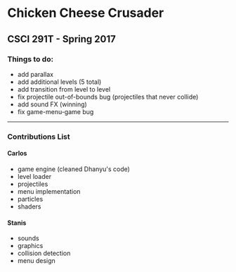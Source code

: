 # Chicken Cheese Crusader
## CSCI 291T - Spring 2017

### Things to do:
- add parallax
- add additional levels (5 total)
- add transition from level to level
- fix projectile out-of-bounds bug (projectiles that never collide)
- add sound FX (winning)
- fix game-menu-game bug

***

### Contributions List
#### Carlos
- game engine (cleaned Dhanyu's code)
- level loader
- projectiles
- menu implementation
- particles
- shaders
#### Stanis
- sounds
- graphics
- collision detection
- menu design

